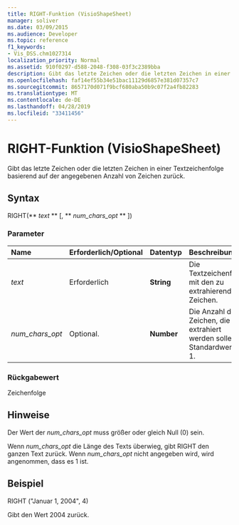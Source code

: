 ```yaml
---
title: RIGHT-Funktion (VisioShapeSheet)
manager: soliver
ms.date: 03/09/2015
ms.audience: Developer
ms.topic: reference
f1_keywords:
- Vis_DSS.chm1027314
localization_priority: Normal
ms.assetid: 910f0297-d588-2048-f308-03f3c2389bba
description: Gibt das letzte Zeichen oder die letzten Zeichen in einer Textzeichenfolge basierend auf der angegebenen Anzahl von Zeichen zurück.
ms.openlocfilehash: faf14ef55b34e51bac11129d6857e381d07357c7
ms.sourcegitcommit: 8657170d071f9bcf680aba50b9c07f2a4fb82283
ms.translationtype: MT
ms.contentlocale: de-DE
ms.lasthandoff: 04/28/2019
ms.locfileid: "33411456"
---
```

# <a name="right-function-visioshapesheet"></a>RIGHT-Funktion (VisioShapeSheet)

Gibt das letzte Zeichen oder die letzten Zeichen in einer Textzeichenfolge basierend auf der angegebenen Anzahl von Zeichen zurück.
  
## <a name="syntax"></a>Syntax

RIGHT(** *text* ** [, ** *num_chars_opt* ** ]) 
  
### <a name="parameters"></a>Parameter

|**Name**|**Erforderlich/Optional**|**Datentyp**|**Beschreibung**|
|:-----|:-----|:-----|:-----|
| _text_ <br/> |Erforderlich  <br/> |**String** <br/> | Die Textzeichenfolge mit den zu extrahierenden Zeichen.  <br/> |
| _num_chars_opt_ <br/> |Optional.  <br/> |**Number** <br/> |Die Anzahl der Zeichen, die extrahiert werden sollen. Standardwert ist 1.  <br/> |
   
### <a name="return-value"></a>Rückgabewert

Zeichenfolge
  
## <a name="remarks"></a>Hinweise

Der Wert der  _num_chars_opt_ muss größer oder gleich Null (0) sein. 
  
Wenn  _num_chars_opt_ die Länge des Texts überwieg, gibt RIGHT den ganzen Text zurück. Wenn  _num_chars_opt_ nicht angegeben wird, wird angenommen, dass es 1 ist. 
  
## <a name="example"></a>Beispiel

RIGHT ("Januar 1, 2004", 4) 
  
Gibt den Wert 2004 zurück. 
  

